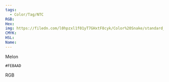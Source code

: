 ```yaml
---
tags:
  - Color/Tag/NTC
RGB:
Hex:
img: https://filedn.com/l0hpzxl1f01yT7GHxtF8cyk/Color%20Snake/standard_csv_to_svg//FEBAAD.svg
CMYK:
HSL:
Name:
---
```

Melon
```palette
#FEBAAD
```
RGB
